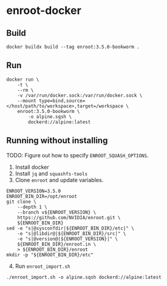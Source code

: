 # enroot-docker

## Build

```
docker buildx build --tag enroot:3.5.0-bookworm .
```

## Run

```
docker run \
    -t \
    --rm \
    -v /var/run/docker.sock:/var/run/docker.sock \
    --mount type=bind,source=</host/path/to/workspace>,target=/workspace \
    enroot:3.5.0-bookworm \
        -o alpine.sqsh \
        dockerd://alpine:latest
```

## Running without installing

TODO: Figure out how to specify `ENROOT_SQUASH_OPTIONS`.

1. Install docker
2. Install `jq` and `squashfs-tools`
3. Clone `enroot` and update variables.

```
ENROOT_VERSION=3.5.0
ENROOT_BIN_DIR=/opt/enroot
git clone \
    --depth 1 \
    --branch v${ENROOT_VERSION} \
    https://github.com/NVIDIA/enroot.git \
    ${ENROOT_BIN_DIR}
sed -e "s|@sysconfdir|${ENROOT_BIN_DIR}/etc|" \
    -e "s|@libdir@|${ENROOT_BIN_DIR}/src|" \
    -e "s|@version@|${ENROOT_VERSION}|" \
    ${ENROOT_BIN_DIR}/enroot.in \
    > ${ENROOT_BIN_DIR}/enroot
mkdir -p "${ENROOT_BIN_DIR}/etc"
```

4. Run `enroot_import.sh`

```
./enroot_import.sh -o alpine.sqsh dockerd://alpine:latest
```
